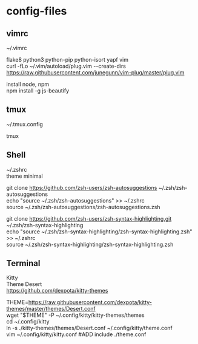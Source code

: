 # config-files

## vimrc  
~/.vimrc


flake8 python3 python-pip python-isort yapf vim  
curl -fLo ~/.vim/autoload/plug.vim --create-dirs https://raw.githubusercontent.com/junegunn/vim-plug/master/plug.vim

install node, npm  
npm install -g js-beautify

## tmux  
~/.tmux.config


tmux

## Shell

~/.zshrc  
theme minimal

git clone https://github.com/zsh-users/zsh-autosuggestions ~/.zsh/zsh-autosuggestions  
echo "source ~/.zsh/zsh-autosuggestions" >> ~/.zshrc    
source ~/.zsh/zsh-autosuggestions/zsh-autosuggestions.zsh

git clone https://github.com/zsh-users/zsh-syntax-highlighting.git ~/.zsh/zsh-syntax-highlighting     
echo "source ~/.zsh/zsh-syntax-highlighting/zsh-syntax-highlighting.zsh" >> ~/.zshrc  
source ~/.zsh/zsh-syntax-highlighting/zsh-syntax-highlighting.zsh

## Terminal  

Kitty  
Theme Desert  
https://github.com/dexpota/kitty-themes

THEME=https://raw.githubusercontent.com/dexpota/kitty-themes/master/themes/Desert.conf  
wget "$THEME" -P ~/.config/kitty/kitty-themes/themes  
cd ~/.config/kitty  
ln -s ./kitty-themes/themes/Desert.conf ~/.config/kitty/theme.conf  
vim ~/.config/kitty/kitty.conf #ADD include ./theme.conf
